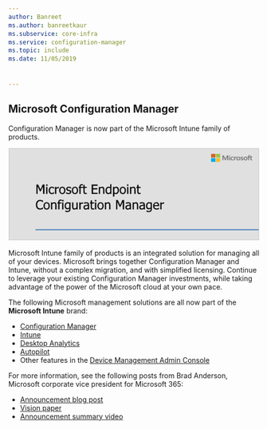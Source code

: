 ```yaml
---
author: Banreet
ms.author: banreetkaur
ms.subservice: core-infra
ms.service: configuration-manager
ms.topic: include
ms.date: 11/05/2019


---
```


## <a name="bkmk_mem"></a> Microsoft Configuration Manager

<!--4960084-->

Configuration Manager is now part of the Microsoft Intune family of products.

![Microsoft Configuration Manager](../../media/4960084-endpoint-manager-logo.png)

Microsoft Intune family of products is an integrated solution for managing all of your devices. Microsoft brings together Configuration Manager and Intune, without a complex migration, and with simplified licensing. Continue to leverage your existing Configuration Manager investments, while taking advantage of the power of the Microsoft cloud at your own pace.

The following Microsoft management solutions are all now part of the **Microsoft Intune** brand:

- [Configuration Manager](/configmgr)
- [Intune](/mem/intune/fundamentals/account-sign-up)
- [Desktop Analytics](../../../../../desktop-analytics/overview.md)
- [Autopilot](/intune/enrollment/enrollment-autopilot)
- Other features in the [Device Management Admin Console](https://techcommunity.microsoft.com/t5/enterprise-mobility-security/microsoft-intune-rolls-out-an-improved-streamlined-endpoint/ba-p/937760)

For more information, see the following posts from Brad Anderson, Microsoft corporate vice president for Microsoft 365:

- [Announcement blog post](https://aka.ms/cmannounce)
- [Vision paper](https://aka.ms/MEMVisionPaper)
- [Announcement summary video](https://youtu.be/GS7oNPInFuw)